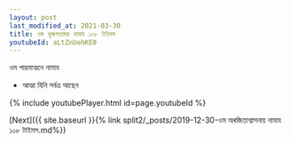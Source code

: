 ```yaml
---
layout: post
last_modified_at: 2021-03-30
title: ওম ভুজগত্তাময় নামায ১০৮ টাইমস
youtubeId: aLtZnUehKE0
---
```

 
 
 ওম পারমাত্মনে নামায  
 
 -  আত্মা যিনি সর্বত্র আছেন 
 
  
 
  
 
 
 
 
 
 


{% include youtubePlayer.html id=page.youtubeId %}
 
[Next]({{ site.baseurl }}{% link  split2/_posts/2019-12-30-ওম অৰজিতাশ্বাসনায় নামায ১০৮ টাইমস.md%})
 
